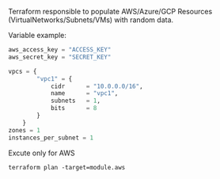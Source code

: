 Terraform responsible to populate AWS/Azure/GCP Resources (VirtualNetworks/Subnets/VMs) with random data.

Variable example:
``` terraform
aws_access_key = "ACCESS_KEY"
aws_secret_key = "SECRET_KEY"

vpcs = {
        "vpc1" = {
            cidr      = "10.0.0.0/16",
            name      = "vpc1",
            subnets   = 1,
            bits      = 8
        }           
    }
zones = 1
instances_per_subnet = 1
```

Excute only for AWS
``` shell 
terraform plan -target=module.aws
```
